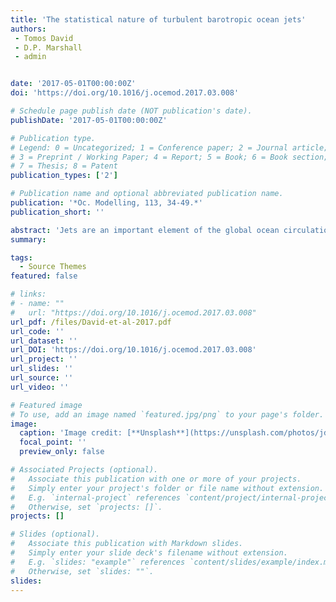 ```yaml
---
title: 'The statistical nature of turbulent barotropic ocean jets'
authors:
 - Tomos David
 - D.P. Marshall
 - admin


date: '2017-05-01T00:00:00Z'
doi: 'https://doi.org/10.1016/j.ocemod.2017.03.008'

# Schedule page publish date (NOT publication's date).
publishDate: '2017-05-01T00:00:00Z'

# Publication type.
# Legend: 0 = Uncategorized; 1 = Conference paper; 2 = Journal article;
# 3 = Preprint / Working Paper; 4 = Report; 5 = Book; 6 = Book section;
# 7 = Thesis; 8 = Patent
publication_types: ['2']

# Publication name and optional abbreviated publication name.
publication: '*Oc. Modelling, 113, 34-49.*'
publication_short: ''

abstract: 'Jets are an important element of the global ocean circulation. Since these jets are turbulent, it is important that they are characterized using a statistical framework. A high resolution barotropic channel ocean model is used to study jet statistics over a wide range of forcing and dissipation parameters. The first four moments of the potential vorticity distribution on contours of time-averaged streamfunction are considered: mean, standard deviation, skewness and kurtosis. A self-similar response to forcing is found in the mean and standard deviation for eastward barotropic jets which exhibit strong mixing barriers; this self-similarity is related to the global potential enstrophy of the flow. The skewness and kurtosis give a behaviour which is characteristic of mixing barriers, revealing a bi/trimodal statistical distribution of potential vorticity with homogenized potential vorticity on each side of the barrier. The mixing barrier can be described by a simple statistical model. This behaviour is shown to be lost in westward jets due to an asymmetry in the formation of zonal mixing barriers. Moreover, when the statistical analysis is performed on eastward jets in a streamfunction following frame of reference, the distribution becomes monomodal. In this way we can distinguish between the statistics due to wave-like meandering of the jet and the statistics due to the more diffusive eddies. The statistical signature of mixing barriers can be seen in more realistic representations of the Southern Ocean and is shown to be an useful diagnostic tool for identifying strong jets on isopycnal surfaces. The statistical consequences of the presence, and absence, of mixing barriers are likely to be valuable for the development of stochastic representations of eddies and their dynamics in ocean models.'
summary: 

tags:
  - Source Themes
featured: false

# links:
# - name: ""
#   url: "https://doi.org/10.1016/j.ocemod.2017.03.008"
url_pdf: /files/David-et-al-2017.pdf
url_code: ''
url_dataset: ''
url_DOI: 'https://doi.org/10.1016/j.ocemod.2017.03.008'
url_project: ''
url_slides: ''
url_source: ''
url_video: ''

# Featured image
# To use, add an image named `featured.jpg/png` to your page's folder.
image:
  caption: 'Image credit: [**Unsplash**](https://unsplash.com/photos/jdD8gXaTZsc)'
  focal_point: ''
  preview_only: false

# Associated Projects (optional).
#   Associate this publication with one or more of your projects.
#   Simply enter your project's folder or file name without extension.
#   E.g. `internal-project` references `content/project/internal-project/index.md`.
#   Otherwise, set `projects: []`.
projects: []

# Slides (optional).
#   Associate this publication with Markdown slides.
#   Simply enter your slide deck's filename without extension.
#   E.g. `slides: "example"` references `content/slides/example/index.md`.
#   Otherwise, set `slides: ""`.
slides:
---
```

